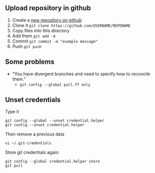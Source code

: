 ## Upload repository in github
1. Create a [new repository on github](https://github.com/new)
2. Clone it ``` git clone https://github.com/USERNAME/REPONAME ```
3. Copy files into this directory
4. Add them ```git add -A```
5. Commit ```git commit -m "example message"```
6. Push ```git push```

## Some problems
- "You have divergent branches and need to specify how to reconcile them."
  - ```git config --global pull.ff only```

## Unset credentials
Type it 
```
git config --global --unset credential.helper
git config --unset credential.helper
 ```
Then remove a previous data 
```
vi ~/.git-credentials
```

Store git credentials again:
```
git config --global credential.helper store
git pull
```
